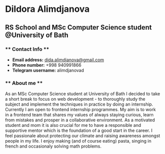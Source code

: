 # Dildora Alimdjanova
## RS School and MSc Computer Science student @University of Bath

### ** Contact Info ** ###
- **Email address:** dida.alimdjanova@gmail.com
- **Phone number:** +998 940991866
- **Telegram username:** alimdjanovad

### ** About me ** ###
As an MSc Computer Science student at University of Bath I decided to take a short break to focus on web development - to thoroughly study the subject and implement the techniques in practice by doing an internship. Currently I am open to frontend internship programmes. My aim is to work in a frontend team that shares my values of always staying curious, learn from mistakes and prosper in a collaborative environment. As a motivated student and mom it is also crucial for me to have a responsible and supportive mentor which is the foundation of a good start in the career.
I feel passionale about protecting our climate and raising awareness amongst people in my life.
I enjoy making (and of course eating) pasta, singing in french and occasionaly solving math problems. 

